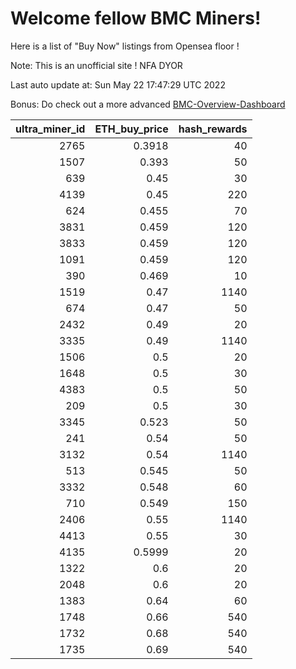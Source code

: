 # Welcome fellow BMC Miners!
Here is a list of "Buy Now" listings from Opensea floor !

Note: This is an unofficial site ! NFA DYOR

Last auto update at: Sun May 22 17:47:29 UTC 2022

Bonus: Do check out a more advanced [BMC-Overview-Dashboard](https://dune.com/defifunk/BMC-Overview-Dashboard)


|   ultra_miner_id |   ETH_buy_price |   hash_rewards |
|-----------------:|----------------:|---------------:|
|             2765 |          0.3918 |             40 |
|             1507 |          0.393  |             50 |
|              639 |          0.45   |             30 |
|             4139 |          0.45   |            220 |
|              624 |          0.455  |             70 |
|             3831 |          0.459  |            120 |
|             3833 |          0.459  |            120 |
|             1091 |          0.459  |            120 |
|              390 |          0.469  |             10 |
|             1519 |          0.47   |           1140 |
|              674 |          0.47   |             50 |
|             2432 |          0.49   |             20 |
|             3335 |          0.49   |           1140 |
|             1506 |          0.5    |             20 |
|             1648 |          0.5    |             30 |
|             4383 |          0.5    |             50 |
|              209 |          0.5    |             30 |
|             3345 |          0.523  |             50 |
|              241 |          0.54   |             50 |
|             3132 |          0.54   |           1140 |
|              513 |          0.545  |             50 |
|             3332 |          0.548  |             60 |
|              710 |          0.549  |            150 |
|             2406 |          0.55   |           1140 |
|             4413 |          0.55   |             30 |
|             4135 |          0.5999 |             20 |
|             1322 |          0.6    |             20 |
|             2048 |          0.6    |             20 |
|             1383 |          0.64   |             60 |
|             1748 |          0.66   |            540 |
|             1732 |          0.68   |            540 |
|             1735 |          0.69   |            540 |